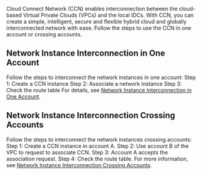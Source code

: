 Cloud Connect Network (CCN) enables interconnection between the cloud-based Virtual Private Clouds (VPCs) and the local IDCs. With CCN, you can create a simple, intelligent, secure and flexible hybrid cloud and globally interconnected network with ease. Follow the steps to use the CCN in one account or crossing accounts.

## Network Instance Interconnection in One Account
Follow the steps to interconnect the network instances in one account:
Step 1: Create a CCN instance
Step 2: Associate a network instance
Step 3: Check the route table
For details, see [Network Instance Interconnection in One Account](https://intl.cloud.tencent.com/document/product/1003/31986).

## Network Instance Interconnection Crossing Accounts
Follow the steps to interconnect the network instances crossing accounts:
Step 1: Create a CCN instance in account A.
Step 2: Use account B of the VPC to request to associate CCN.
Step 3: Account A accepts the association request.
Step 4: Check the route table.
For more information, see [Network Instance Interconnection Crossing Accounts](https://intl.cloud.tencent.com/document/product/1003/31987).

